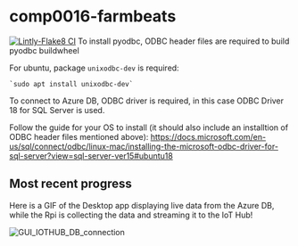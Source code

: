 # comp0016-farmbeats
[![Lintly-Flake8 CI](https://github.com/Willmish/comp0016-farmbeats/actions/workflows/flake8-ci.yml/badge.svg)](https://github.com/Willmish/comp0016-farmbeats/actions/workflows/flake8-ci.yml)
To install pyodbc, ODBC header files are required to build pyodbc buildwheel

For ubuntu, package `unixodbc-dev` is required:

    `sudo apt install unixodbc-dev`

To connect to Azure DB, ODBC driver is required, in this case ODBC Driver 18 for SQL Server is used.

Follow the guide for your OS to install (it should also include an installtion of ODBC header files mentioned above): https://docs.microsoft.com/en-us/sql/connect/odbc/linux-mac/installing-the-microsoft-odbc-driver-for-sql-server?view=sql-server-ver15#ubuntu18

## Most recent progress
Here is a GIF of the Desktop app displaying live data from the Azure DB, while the Rpi is collecting the data and streaming it to the IoT Hub!

![GUI_IOTHUB_DB_connection](https://user-images.githubusercontent.com/26546660/156930344-6451a020-8f30-40d0-82de-385ffb9b4bdd.gif)
